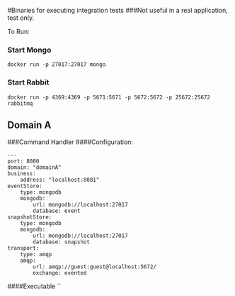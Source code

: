 #Binaries for executing integration tests
###Not useful in a real application, test only.

To Run:

### Start Mongo
`docker run -p 27017:27017 mongo`

### Start Rabbit
`docker run -p 4369:4369 -p 5671:5671 -p 5672:5672 -p 25672:25672 rabbitmq`

## Domain A
###Command Handler
####Configuration:

```
---
port: 8080
domain: "domainA"
business:
    address: "localhost:8081"
eventStore:
    type: mongodb
    mongodb:
        url: mongodb://localhost:27017
        database: event
snapshotStore:
    type: mongodb
    mongodb:
        url: mongodb://localhost:27017
        database: snapshot
transport:
    type: amqp
    amqp:
        url: amqp://guest:guest@localhost:5672/
        exchange: evented

```

####Executable
``
